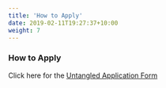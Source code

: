 ```yaml
---
title: 'How to Apply'
date: 2019-02-11T19:27:37+10:00
weight: 7
---
```


### How to Apply

Click here for the <a href="javascript:void( window.open( 'https://form.jotformeu.com/91055564817361', 'blank', 'scrollbars=yes, toolbar=no, width=700, height=500' ) ) "> Untangled Application Form </a>

